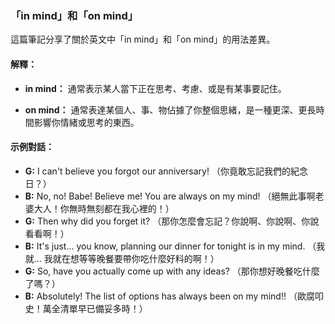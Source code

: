 ### 「in mind」和「on mind」

這篇筆記分享了關於英文中「in mind」和「on mind」的用法差異。

#### 解釋：

- **in mind：** 通常表示某人當下正在思考、考慮、或是有某事要記住。

- **on mind：** 通常表達某個人、事、物佔據了你整個思緒，是一種更深、更長時間影響你情緒或思考的東西。

#### 示例對話：

- **G:** I can't believe you forgot our anniversary!
  （你竟敢忘記我們的紀念日？）
- **B:** No, no! Babe! Believe me! You are always on my mind!
  （絕無此事啊老婆大人！你無時無刻都在我心裡的！）
- **G:** Then why did you forget it?
  （那你怎麼會忘記？你說啊、你說啊、你說看看啊！）
- **B:** It's just... you know, planning our dinner for tonight is in my mind.
  （我就... 我就在想等等晚餐要帶你吃什麼好料的啊！）
- **G:** So, have you actually come up with any ideas?
  （那你想好晚餐吃什麼了嗎？）
- **B:** Absolutely! The list of options has always been on my mind!!
  （歐腐叩史！萬全清單早已備妥多時！）
